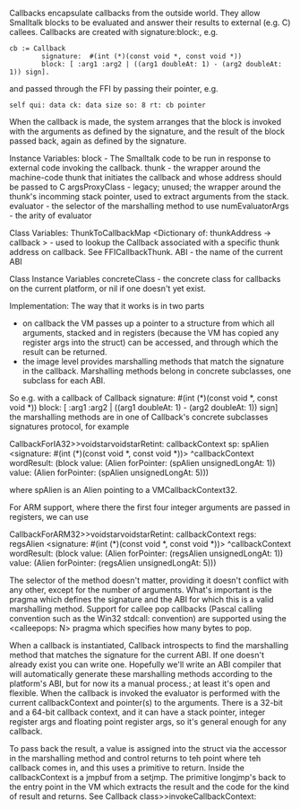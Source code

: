 Callbacks encapsulate callbacks from the outside world.  They allow Smalltalk blocks to be evaluated and answer their results to external (e.g. C) callees.  Callbacks are created with signature:block:, e.g.	cb := Callback			signature:  #(int (*)(const void *, const void *))			block: [ :arg1 :arg2 | ((arg1 doubleAt: 1) - (arg2 doubleAt: 1)) sign].and passed through the FFI by passing their pointer, e.g.	self qui: data ck: data size so: 8 rt: cb pointerWhen the callback is made, the system arranges that the block is invoked with the arguments as defined by the signature, and the result of the block passed back, again as defined by the signature.Instance Variables:block <BlockClosure> - The Smalltalk code to be run in response to external code invoking the callback.thunk <FFICallbackThunk> - the wrapper around the machine-code thunk that initiates the callback and whose address should be passed to CargsProxyClass <Alien subclass> - legacy; unused; the wrapper around the thunk's incomming stack pointer, used to extract arguments from the stack.evaluator <Symbol> - the selector of the marshalling method to usenumEvaluatorArgs <Integer> - the arity of evaluatorClass Variables:ThunkToCallbackMap <Dictionary of: thunkAddress <Integer> -> callback <Callback>> - used to lookup the Callback associated with a specific thunk address on callback.  See FFICallbackThunk.ABI <String> - the name of the current ABIClass Instance VariablesconcreteClass <Callback subclass> - the concrete class for callbacks on the current platform, or nil if one doesn't yet exist.Implementation:The way that it works is in two parts- on callback the VM passes up a pointer to a structure from which all arguments, stacked and in registers (because the VM has copied any register args into the struct) can be accessed, and through which the result can be returned.- the image level provides marshalling methods that match the signature in the callback.  Marshalling methods belong in concrete subclasses, one subclass for each ABI.So e.g. with a callback of		Callback			signature:  #(int (*)(const void *, const void *))			block: [ :arg1 :arg2 | ((arg1 doubleAt: 1) - (arg2 doubleAt: 1)) sign]the marshalling methods are in one of Callback's concrete subclasses signatures protocol, for exampleCallbackForIA32>>voidstarvoidstarRetint: callbackContext sp: spAlien	<signature: #(int (*)(const void *, const void *))>	^callbackContext wordResult:		(block			value: (Alien forPointer: (spAlien unsignedLongAt: 1))			value: (Alien forPointer: (spAlien unsignedLongAt: 5)))where spAlien is an Alien pointing to a VMCallbackContext32.For ARM support, where there the first four integer arguments are passed in registers, we can useCallbackForARM32>>voidstarvoidstarRetint: callbackContext regs: regsAlien	<signature: #(int (*)(const void *, const void *))>	^callbackContext wordResult:		(block			value: (Alien forPointer: (regsAlien unsignedLongAt: 1))			value: (Alien forPointer: (regsAlien unsignedLongAt: 5)))The selector of the method doesn't matter, providing it doesn't conflict with any other, except for the number of arguments.  What's important is the pragma which defines the signature and the ABI for which this is a valid marshalling method.  Support for callee pop callbacks (Pascal calling convention such as the Win32 stdcall: convention) are supported using the <calleepops: N> pragma which specifies how many bytes to pop.When a callback is instantiated, Callback introspects to find the marshalling method that matches the signature for the current ABI.  If one doesn't already exist you can write one.  Hopefully we'll write an ABI compiler that will automatically generate these marshalling methods according to the platform's ABI, but for now its a manual process.; at least it's open and flexible.  When the callback is invoked the evaluator is performed with the current callbackContext and pointer(s) to the arguments.  There is a 32-bit and a 64-bit callback context, and it can have a stack pointer, integer register args and floating point register args, so it's general enough for any callback.To pass back the result, a value is assigned into the struct via the accessor in the marshalling method and control returns to teh point where teh callback comes in, and this uses a primitive to return.  Inside the callbackContext is a jmpbuf from a setjmp.  The primitive longjmp's back to the entry point in the VM which extracts the result and the code for the kind of result and returns.  See Callback class>>invokeCallbackContext: